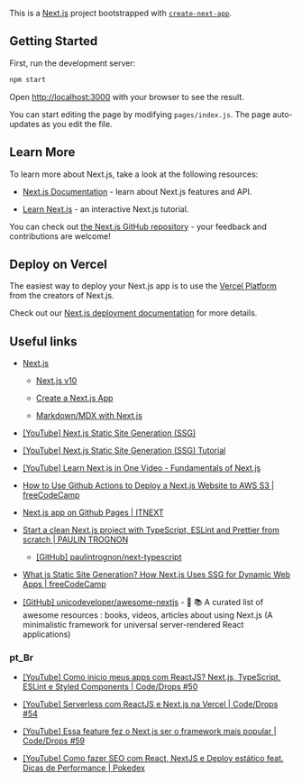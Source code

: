 This is a [Next.js](https://nextjs.org/) project bootstrapped with [`create-next-app`](https://github.com/vercel/next.js/tree/canary/packages/create-next-app).

## Getting Started

First, run the development server:

```bash
npm start
```

Open [http://localhost:3000](http://localhost:3000) with your browser to see the result.

You can start editing the page by modifying `pages/index.js`. The page auto-updates as you edit the file.

## Learn More

To learn more about Next.js, take a look at the following resources:

- [Next.js Documentation](https://nextjs.org/docs) - learn about Next.js features and API.

- [Learn Next.js](https://nextjs.org/learn) - an interactive Next.js tutorial.

You can check out [the Next.js GitHub repository](https://github.com/vercel/next.js/) - your feedback and contributions are welcome!

## Deploy on Vercel

The easiest way to deploy your Next.js app is to use the [Vercel Platform](https://vercel.com/import?utm_medium=default-template&filter=next.js&utm_source=create-next-app&utm_campaign=create-next-app-readme) from the creators of Next.js.

Check out our [Next.js deployment documentation](https://nextjs.org/docs/deployment) for more details.

## Useful links

- [Next.js](https://nextjs.org/)

  - [Next.js v10](https://nextjs.org/blog/next-10)

  - [Create a Next.js App](https://nextjs.org/learn/basics/create-nextjs-app)

  - [Markdown/MDX with Next.js](https://nextjs.org/blog/markdown)

- [[YouTube] Next.js Static Site Generation (SSG)](https://www.youtube.com/watch?v=_W-tcVzu-Ms)

- [[YouTube] Next.js Static Site Generation (SSG) Tutorial](https://www.youtube.com/watch?v=pY0vWYLDDco)

- [[YouTube] Learn Next.js in One Video - Fundamentals of Next.js](https://www.youtube.com/watch?v=tt3PUvhOVzo)

- [How to Use Github Actions to Deploy a Next.js Website to AWS S3 | freeCodeCamp](https://www.freecodecamp.org/news/how-to-use-github-actions-to-deploy-a-next-js-website-to-aws-s3/)

- [Next.js app on Github Pages | ITNEXT](https://itnext.io/next-js-app-on-github-pages-768020f2b65e)

- [Start a clean Next.js project with TypeScript, ESLint and Prettier from scratch | PAULIN TROGNON](https://paulintrognon.fr/blog/typescript-prettier-eslint-next-js)

  - [[GitHub] paulintrognon/next-typescript](https://github.com/paulintrognon/next-typescript)

- [What is Static Site Generation? How Next.js Uses SSG for Dynamic Web Apps | freeCodeCamp](https://www.freecodecamp.org/news/static-site-generation-with-nextjs/)

- [[GitHub] unicodeveloper/awesome-nextjs](https://github.com/unicodeveloper/awesome-nextjs) - 📔 📚 A curated list of awesome resources : books, videos, articles about using Next.js (A minimalistic framework for universal server-rendered React applications)

### pt_Br

- [[YouTube] Como inicio meus apps com ReactJS? Next.js, TypeScript, ESLint e Styled Components | Code/Drops #50](https://www.youtube.com/watch?v=1nVUfZg2dSA)

- [[YouTube] Serverless com ReactJS e Next.js na Vercel | Code/Drops #54](https://www.youtube.com/watch?v=Cz55Jmhfw84)

- [[YouTube] Essa feature fez o Next.js ser o framework mais popular | Code/Drops #59](https://www.youtube.com/watch?v=u1kCtkVR7cE)

- [[YouTube] Como fazer SEO com React, NextJS e Deploy estático feat. Dicas de Performance | Pokedex](https://www.youtube.com/watch?v=c8mVlakBESE)
